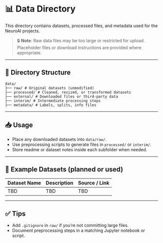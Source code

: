 # 📊 Data Directory

This directory contains datasets, processed files, and metadata used for the NeuroAI projects.

> 🔒 **Note**: Raw data files may be too large or restricted for upload. Placeholder files or download instructions are provided where appropriate.

---

## 📂 Directory Structure

```
data/
├── raw/ # Original datasets (unmodified)
├── processed/ # Cleaned, resized, or transformed datasets
├── external/ # Downloaded files or third-party data
├── interim/ # Intermediate processing steps
├── metadata/ # Labels, splits, info files
```

---

## 📥 Usage

- Place any downloaded datasets into `data/raw/`.
- Use preprocessing scripts to generate files in `processed/` or `interim/`.
- Store readme or dataset notes inside each subfolder when needed.

---

## 🧠 Example Datasets (planned or used)

| Dataset Name | Description | Source / Link |
|--------------|-------------|---------------|
| TBD          | TBD         | TBD           |

---

## ✅ Tips
- Add `.gitignore` in `raw/` if you’re not committing large files.
- Document preprocessing steps in a matching Jupyter notebook or script.

